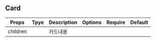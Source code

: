 ## Card

| Props    | Tpye | Description | Options | Require | Default |
| -------- | ---- | ----------- | ------- | ------- | ------- |
| children |      | 카드내용    |         |         |         |
